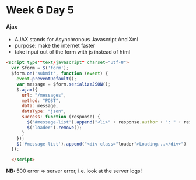 # Week 6 Day 5


#### Ajax
- AJAX stands for Asynchronous Javascript And Xml
- purpose: make the internet faster
- take input out of the form with js instead of html

```html
<script type'"text/javascript" charset="utf-8">
  var $form = $('form');
  $form.on('submit', function (event) {
    event.preventDefault();
    var message = $form.serializeJSON();
    $.ajax({
      url: "/messages",
      method: "POST",
      data: message,
      dataType: "json",
      success: function (response) {
        $('#message-list').append("<li>" + response.author + ": " + response.text + "</li>");
        $("loader").remove();
      }
    });
    $('#message-list').append("<div class="loader">Loading...</div>")
  });

  </script>
```

**NB:** 500 error => server error, i.e. look at the server logs!
